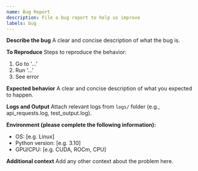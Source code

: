 ```yaml
---
name: Bug Report
description: File a bug report to help us improve
labels: bug
---
```


**Describe the bug**
A clear and concise description of what the bug is.

**To Reproduce**
Steps to reproduce the behavior:
1. Go to '...'
2. Run '...'
3. See error

**Expected behavior**
A clear and concise description of what you expected to happen.

**Logs and Output**
Attach relevant logs from `logs/` folder (e.g., api_requests.log, test_output.log).

**Environment (please complete the following information):**
- OS: [e.g. Linux]
- Python version: [e.g. 3.10]
- GPU/CPU: [e.g. CUDA, ROCm, CPU]

**Additional context**
Add any other context about the problem here.
